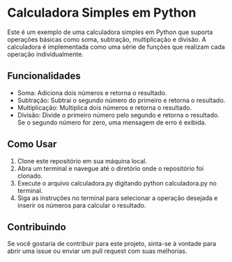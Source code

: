 # Calculadora Simples em Python

Este é um exemplo de uma calculadora simples em Python que suporta operações básicas como soma, subtração, multiplicação e divisão. A calculadora é implementada como uma série de funções que realizam cada operação individualmente.

## Funcionalidades

* Soma: Adiciona dois números e retorna o resultado.
* Subtração: Subtrai o segundo número do primeiro e retorna o resultado.
* Multiplicação: Multiplica dois números e retorna o resultado.
* Divisão: Divide o primeiro número pelo segundo e retorna o resultado. Se o segundo número for zero, uma mensagem de erro é exibida.

## Como Usar

1) Clone este repositório em sua máquina local.
2) Abra um terminal e navegue até o diretório onde o repositório foi clonado.
3) Execute o arquivo calculadora.py digitando python calculadora.py no terminal.
4) Siga as instruções no terminal para selecionar a operação desejada e inserir os números para calcular o resultado.

## Contribuindo

Se você gostaria de contribuir para este projeto, sinta-se à vontade para abrir uma issue ou enviar um pull request com suas melhorias.
